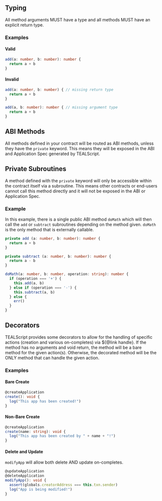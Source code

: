## Typing
All method arguments MUST have a type and all methods MUST have an explicit return type. 

### Examples

#### Valid
```ts
add(a: number, b: number): number {
  return a + b
}
```

#### Invalid

```ts
add(a: number, b: number) { // missing return type
  return a + b
}
```

```ts
add(a, b: number): number { // missing argument type
  return a + b
}
```

## ABI Methods
All methods defined in your contract will be routed as ABI methods, unless they have the `private` keyword. This means they will be exposed in the ABI and Application Spec generated by TEALScript.

## Private Subroutines
A method defined with the `private` keyword will only be accessible within the contract itself via a subroutine. This means other contracts or end-users cannot call this method directly and it will not be exposed in the ABI or Application Spec.

### Example
In this example, there is a single public ABI method `doMath` which will then call the `add` or `subtract` subroutines depending on the method given. `doMath` is the only method that is externally callable.

```ts
private add (a: number, b: number): number {
  return a + b
}

private subtract (a: number, b: number): number {
  return a - b
}

doMath(a: number, b: number, operation: string): number {
  if (operation === '+') {
    this.add(a, b)
  } else if (operation === '-') {
    this.subtract(a, b) 
  } else {
    err()
  }
}
```

## Decorators
TEALScript provides some decorators to allow for the handling of specific actions (creation and various on-completes) via ${@link handle}. If the method has no arguments and void return, the method will be a bare method for the given action(s). Otherwise, the decorated method will be the ONLY method that can handle the given action.


### Examples
#### Bare Create
```ts
@createApplication
create(): void {
  log("This app has been created!")
}
```

#### Non-Bare Create
```ts
@createApplication
create(name: string): void {
  log("This app has been created by " + name + "!")
}
```
#### Delete and Update
`modifyApp` will allow both delete AND update on-completes.

```ts
@updateApplication
@deleteApplication
modifyApp(): void {
  assert(globals.creatorAddress === this.txn.sender)
  log("App is being modified!")
}
```